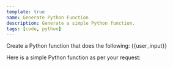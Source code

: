```yaml
---
template: true
name: Generate Python Function
description: Generate a simple Python function.
tags: [code, python]
---
```


Create a Python function that does the following:
{{user_input}}



Here is a simple Python function as per your request:

